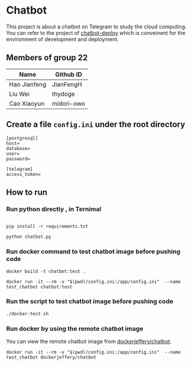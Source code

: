 # Chatbot
This project is about a chatbot on Telegram to study the cloud computing. You can refer to the project of [chatbot-deploy](https://github.com/JianFengH/chatbot-deploy.git) which is conveinent for the environment of development and deployment.

## Members of group 22 
| Name | Github ID |
| - | - |
| Hao Jianfeng | JianFengH |
| Liu Wei | thydoge |
| Cao Xiaoyun| midori-owo |

## Create a file `config.ini` under the root directory
```
[postgresql]
host=
database=
user=
password=

[telegram]
access_token=
``` 

## How to run

### Run python directly , in Ternimal
```

pip install -r requirements.txt

python chatbot.py
```

### Run docker command to test chatbot image before pushing code
```
docker build -t chatbot:test .

docker run -it --rm -v "$(pwd)/config.ini:/app/config.ini"  --name test_chatbot chatbot:test
```

### Run the script to test chatbot image before pushing code
```
./docker-test.sh
```

### Run docker by using the remote chatbot image
You can view the remote chatbot image from [dockerjeffery/chatbot](https://hub.docker.com/repository/docker/dockerjeffery/chatbot).
```
docker run -it --rm -v "$(pwd)/config.ini:/app/config.ini"  --name test_chatbot dockerjeffery/chatbot
```